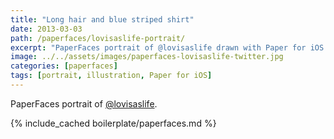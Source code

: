 ```yaml
---
title: "Long hair and blue striped shirt"
date: 2013-03-03
path: /paperfaces/lovisaslife-portrait/
excerpt: "PaperFaces portrait of @lovisaslife drawn with Paper for iOS on an iPad."
image: ../../assets/images/paperfaces-lovisaslife-twitter.jpg
categories: [paperfaces]
tags: [portrait, illustration, Paper for iOS]
---
```


PaperFaces portrait of [@lovisaslife](https://twitter.com/lovisaslife).

{% include_cached boilerplate/paperfaces.md %}
